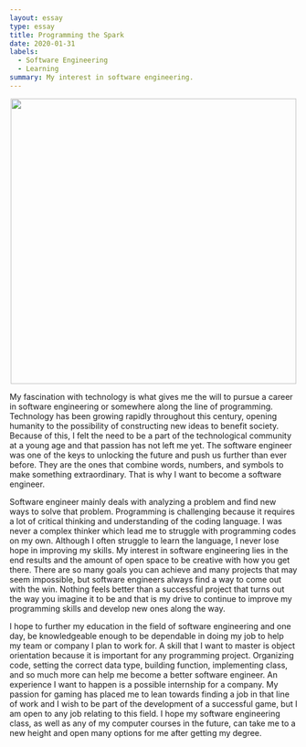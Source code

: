 ```yaml
---
layout: essay
type: essay
title: Programming the Spark
date: 2020-01-31
labels:
  - Software Engineering
  - Learning
summary: My interest in software engineering.
---
```


<p align='center'>  
<img src='https://yn0np1auhf-flywheel.netdna-ssl.com/wp-content/uploads/2017/11/software_engineering.jpg' width='500'/>
</p>

My fascination with technology is what gives me the will to pursue a career in software engineering or somewhere along the line of programming. Technology has been growing rapidly throughout this century, opening humanity to the possibility of constructing new ideas to benefit society. Because of this, I felt the need to be a part of the technological community at a young age and that passion has not left me yet. The software engineer was one of the keys to unlocking the future and push us further than ever before. They are the ones that combine words, numbers, and symbols to make something extraordinary. That is why I want to become a software engineer.

Software engineer mainly deals with analyzing a problem and find new ways to solve that problem. Programming is challenging because it requires a lot of critical thinking and understanding of the coding language. I was never a complex thinker which lead me to struggle with programming codes on my own. Although I often struggle to learn the language, I never lose hope in improving my skills. My interest in software engineering lies in the end results and the amount of open space to be creative with how you get there. There are so many goals you can achieve and many projects that may seem impossible, but software engineers always find a way to come out with the win. Nothing feels better than a successful project that turns out the way you imagine it to be and that is my drive to continue to improve my programming skills and develop new ones along the way.

I hope to further my education in the field of software engineering and one day, be knowledgeable enough to be dependable in doing my job to help my team or company I plan to work for. A skill that I want to master is object orientation because it is important for any programming project. Organizing code, setting the correct data type, building function, implementing class, and so much more can help me become a better software engineer. An experience I want to happen is a possible internship for a company. My passion for gaming has placed me to lean towards finding a job in that line of work and I wish to be part of the development of a successful game, but I am open to any job relating to this field. I hope my software engineering class, as well as any of my computer courses in the future, can take me to a new height and open many options for me after getting my degree. 
